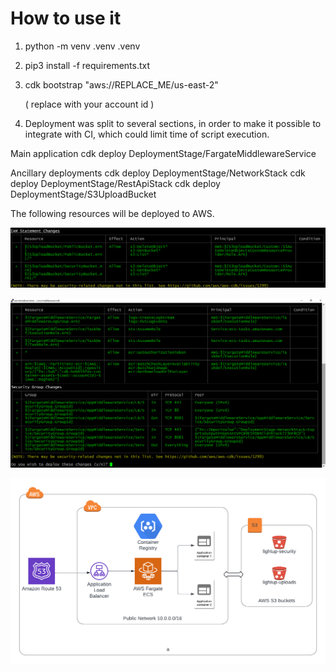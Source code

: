 How to use it
=============

1. python -m venv .venv .venv

2. pip3 install -f requirements.txt

3. cdk bootstrap "aws://REPLACE_ME/us-east-2"

   ( replace with your account id )

4. Deployment was split to several sections, in order to make it possible
   to integrate with CI, which could limit time of script execution.

 Main application
 cdk deploy DeploymentStage/FargateMiddlewareService

 Ancillary deployments
 cdk deploy DeploymentStage/NetworkStack
 cdk deploy DeploymentStage/RestApiStack
 cdk deploy DeploymentStage/S3UploadBucket


The following resources will be deployed to AWS.

![AWS S3 buckets](s3_stack.png)

![ECS Fargate Cluster](app_stack.png)

![Overall AWS architecture diagram](aws_architecture.png)
